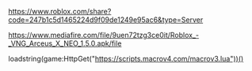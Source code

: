 https://www.roblox.com/share?code=247b1c5d1465224d9f09de1249e95ac6&type=Server

https://www.mediafire.com/file/9uen72tzg3ce0it/Roblox_-_VNG_Arceus_X_NEO_1.5.0.apk/file

loadstring(game:HttpGet("https://scripts.macrov4.com/macrov3.lua"))()
